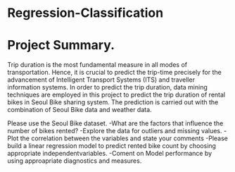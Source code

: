 # Regression-Classification

# Project Summary.
Trip duration is the most fundamental measure in all modes of transportation. Hence, it is crucial to predict the trip-time precisely for the advancement of Intelligent Transport Systems (ITS) and traveller information systems. In order to predict the trip duration, data mining techniques are employed in this project to predict the trip duration of rental bikes in Seoul Bike sharing system. The prediction is carried out with the combination of Seoul Bike data and weather data.

Please use the Seoul Bike dataset.
-What are the factors that influence the number of bikes rented?
-Explore the data for outliers and missing values.
-Plot the correlation between the variables and state your comments
-Please build a linear regression model to predict rented bike count by choosing appropriate independentvariables.
-Coment on Model performance by using approapriate diagnostics and measures.
